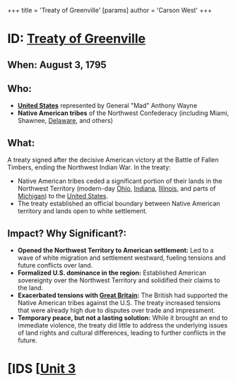 +++
 title = 'Treaty of Greenville'
[params]
	author = 'Carson West'
+++
# ID: [Treaty of Greenville](./../treaty-of-greenville/) 

## When: August 3, 1795

## Who: 
* **[United States](./../united-states/)** represented by General "Mad" Anthony Wayne
* **Native American tribes** of the Northwest Confederacy (including Miami, Shawnee, [Delaware](./../delaware/), and others)

## What:
A treaty signed after the decisive American victory at the Battle of Fallen Timbers, ending the Northwest Indian War. In the treaty:
*  Native American tribes ceded a significant portion of their lands in the Northwest Territory (modern-day [Ohio](./../ohio/), [Indiana](./../indiana/), [Illinois](./../illinois/), and parts of [Michigan](./../michigan/)) to the [United States](./../united-states/). 
* The treaty established an official boundary between Native American territory and lands open to white settlement.

## Impact? Why Significant?: 
* **Opened the Northwest Territory to American settlement:**  Led to a wave of white migration and settlement westward, fueling tensions and future conflicts over land.
* **Formalized U.S. dominance in the region:** Established American sovereignty over the Northwest Territory and solidified their claims to the land.
* **Exacerbated tensions with [Great Britain](./../great-britain/):**  The British had supported the Native American tribes against the U.S. The treaty increased tensions that were already high due to disputes over trade and impressment.
* **Temporary peace, but not a lasting solution:** While it brought an end to immediate violence, the treaty did little to address the underlying issues of land rights and cultural differences, leading to further conflicts in the future. 

# [IDS [[Unit 3](./../ids-[[unit-3/)